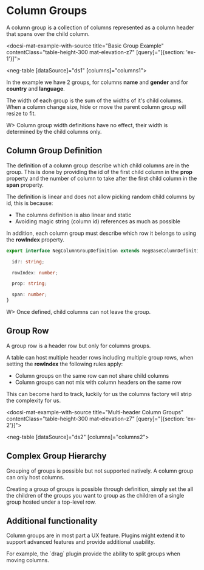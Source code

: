 # Column Groups

A column group is a collection of columns represented as a column header that spans over the child column.

<docsi-mat-example-with-source title="Basic Group Example" contentClass="table-height-300 mat-elevation-z7" [query]="[{section: 'ex-1'}]">
  <!--@pebula-example:ex-1-->
  <neg-table [dataSource]="ds1" [columns]="columns1"></neg-table>
  <!--@pebula-example:ex-1-->
</docsi-mat-example-with-source>

In the example we have 2 groups, for columns **name** and **gender** and for **country** and **language**.

The width of each group is the sum of the widths of it's child columns. When a column change size, hide or move the parent column group
will resize to fit.

W> Column group width definitions have no effect, their width is determined by the child columns only.

## Column Group Definition

The definition of a column group describe which child columns are in the group. This is done by providing the id of the first child column
in the **prop** property and the number of column to take after the first child column in the **span** property.

The definition is linear and does not allow picking random child columns by id, this is because:

- The columns definition is also linear and static
- Avoiding magic string (column id) references as much as possible

In addition, each column group must describe which row it belongs to using the **rowIndex** property.

```typescript
export interface NegColumnGroupDefinition extends NegBaseColumnDefinition {

  id?: string;

  rowIndex: number;

  prop: string;

  span: number;
}
```

W> Once defined, child columns can not leave the group.

## Group Row

A group row is a header row but only for columns groups.

A table can host multiple header rows including multiple group rows, when setting the **rowIndex** the following rules apply:

- Column groups on the same row can not share child columns
- Column groups can not mix with column headers on the same row

<p>This can become hard to track, luckily for us the <a [routerLink]="['../', 'column-factory']">columns factory</a>  will strip the complexity for us.</p>

<docsi-mat-example-with-source title="Multi-header Column Groups" contentClass="table-height-300 mat-elevation-z7" [query]="[{section: 'ex-2'}]">
  <!--@pebula-example:ex-2-->
  <neg-table [dataSource]="ds2" [columns]="columns2"></neg-table>
  <!--@pebula-example:ex-2-->
</docsi-mat-example-with-source>

## Complex Group Hierarchy

Grouping of groups is possible but not supported natively. A column group can only host columns.

Creating a group of groups is possible through definition, simply set the all the children of the groups you want to group
as the children of a single group hosted under a top-level row.

## Additional functionality

Column groups are in most part a UX feature. Plugins might extend it to support advanced features and provide additional usability.

<p>For example, the `drag` plugin provide the ability to <a [routerLink]="['../', 'column-reorder']" [fragment]="'reordering-columns-with-groups'">split groups when moving columns</a>.</p>
